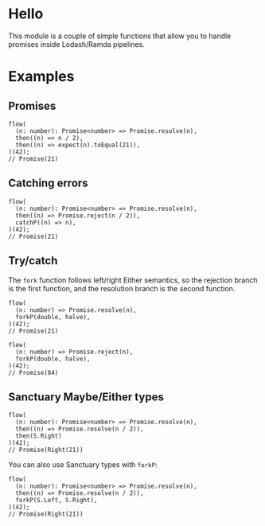 # Hello

This module is a couple of simple functions that allow you to handle promises inside Lodash/Ramda pipelines.

# Examples

## Promises
    flow(
      (n: number): Promise<number> => Promise.resolve(n),
      then((n) => n / 2),
      then((n) => expect(n).toEqual(21)),
    )(42);
    // Promise(21)

## Catching errors
    flow(
      (n: number): Promise<number> => Promise.resolve(n),
      then((n) => Promise.reject(n / 2)),
      catchP((n) => n),
    )(42);
    // Promise(21)

## Try/catch
The `fork` function follows left/right Either semantics, so the rejection branch is the first function, and the resolution branch is the second function.

    flow(
      (n: number) => Promise.resolve(n),
      forkP(double, halve),
    )(42);
    // Promise(21)

    flow(
      (n: number) => Promise.reject(n),
      forkP(double, halve),
    )(42);
    // Promise(84)

## Sanctuary Maybe/Either types
    flow(
      (n: number): Promise<number> => Promise.resolve(n),
      then((n) => Promise.resolve(n / 2)),
      then(S.Right)
    )(42);
    // Promise(Right(21))
    
You can also use Sanctuary types with `forkP`:


    flow(
      (n: number): Promise<number> => Promise.resolve(n),
      then((n) => Promise.resolve(n / 2)),
      forkP(S.Left, S.Right),
    )(42);
    // Promise(Right(21))